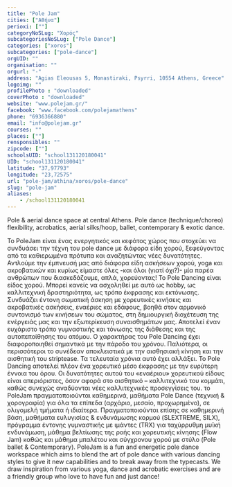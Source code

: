 ```yaml
---
title: "Pole Jam"
cities: ["Αθήνα"]
perioxi: [""]
categoryNoSLug: "Χορός"
subcategoriesNoSLug: ["Pole Dance"]
categories: ["xoros"]
subcategories: ["pole-dance"]
orgUID: ""
organisation: ""
orgurl: "-"
address: "Agias Eleousas 5, Monastiraki, Psyrri, 10554 Athens, Greece"
logoimg: ""
profilePhoto : "downloaded"
coverPhoto : "downloaded"
website: "www.polejam.gr/"
facebook: "www.facebook.com/polejamathens"
phone: "6936366880"
email: "info@polejam.gr"
courses: ""
places: [""]
rensponsibles: ""
zipcode: [""]
schoolsUID: "school131120180041"
UID: "school131120180041"
latitude: "37,97793"
longitude: "23,72575"
url: "pole-jam/athina/xoros/pole-dance"
slug: "pole-jam"
aliases:
    - /school131120180041
---
```



Pole &amp; aerial dance space at central Athens. Pole dance (technique/choreo) flexibility, acrobatics, aerial silks/hoop, ballet, contemporary &amp; exotic dance.

Το PoleJam είναι ένας ενεργητικός και κεφάτος χώρος που στοχεύει να συνδυάσει την τέχνη του pole dance με διάφορα είδη χορού, ξεφεύγοντας από τα καθιερωμένα πρότυπα και αναζητώντας νέες δυνατότητες. Αντλούμε την έμπνευσή μας από διάφορα είδη ασκήσεων χορού, yoga και ακροβατικών και κυρίως είμαστε όλες -και όλοι (γιατί όχι?)- μία παρέα ανθρώπων που διασκεδάζουμε, απλά, χορεύοντας! Το Pole Dancing είναι είδος χορού. Μπορεί κανείς να ασχοληθεί με αυτό ως hobby, ως καλλιτεχνική δραστηριότητα, ως τρόπο έκφρασης και εκτόνωσης. Συνδυάζει έντονη σωματική άσκηση με χορευτικές κινήσεις και ακροβατικές ασκήσεις, εναέριες και εδάφους, βοηθά στον αρμονικό συντονισμό των κινήσεων του σώματος, στη δημιουργική διοχέτευση της ενέργειάς μας και την εξωτερίκευση συναισθημάτων μας. Αποτελεί έναν ευχάριστο τρόπο γυμναστικής και τόνωσης της διάθεσης και της αυτοπεποίθησης του ατόμου. Ο χαρακτήρας του Pole Dancing έχει διαφοροποιηθεί σημαντικά με την πάροδο του χρόνου. Παλιότερα, οι περισσότεροι το συνέδεαν αποκλειστικά με την αισθησιακή κίνηση και την αισθητική του striptease. Τα τελευταία χρόνια αυτό έχει αλλάξει. Το Pole Dancing αποτελεί πλέον ένα χορευτικό μέσο έκφρασης με την ευρύτερη έννοια του όρου. Οι δυνατότητες αυτού του «εναέριου» χορευτικού είδους είναι απεριόριστες, όσον αφορά στο αισθητικό – καλλιτεχνικό του κομμάτι, καθώς συνεχώς αναδύονται νέες καλλιτεχνικές προσεγγίσεις του. το PoleJam πραγματοποιούνται καθημερινά, μαθήματα Pole Dance (τεχνική &amp; χορογραφία) για όλα τα επίπεδα (αρχάριο, μεσαίο, προχωρημένο), σε ολιγομελή τμήματα ή ιδιαίτερα. Πραγματοποιούνται επίσης σε καθημερινή βάση, μαθήματα ευλυγισίας &amp; ενδυνάμωσης κορμού (SLEXTREME, SILX), πρόγραμμα έντονης γυμναστικής με ιμάντες (TRX) για ταχύρρυθμη μυϊκή ενδυνάμωση, μάθημα βελτίωσης της ροής και χορευτικής κίνησης (Flow Jam) καθώς και μάθημα μπαλέτου και σύγχρονου χορού με στύλο (Pole ballet &amp; Contemporary). PoleJam is a fun and energetic pole dance workspace which aims to blend the art of pole dance with various dancing styles to give it new capabilities and to break away from the typecasts. We draw inspiration from various yoga, dance and acrobatic exercises and are a friendly group who love to have fun and just dance!